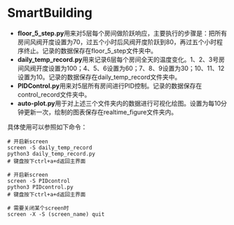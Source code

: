 # SmartBuilding

* **floor_5_step.py**用来对5层每个房间做阶跃响应，主要执行的步骤是：把所有房间风阀开度设置为70，过五个小时后风阀开度阶跃到80，再过五个小时程序终止。记录的数据保存在floor_5_step文件夹中。
* **daily_temp_record.py**用来记录6层每个房间全天的温度变化。1、2、3号房间风阀开度设置为100；4、5、6设置为60；7、8、9设置为30；10、11、12设置为10。记录的数据保存在daily_temp_record文件夹中。
* **PIDControl.py**用来对5层所有房间进行PID控制。记录的数据保存在control_record文件夹中。
* **auto-plot.py**用于对上述三个文件夹内的数据进行可视化绘图。设置为每10分钟更新一次，绘制的图表保存在realtime_figure文件夹内。

具体使用可以参照如下命令：
```shell
# 开启新screen
screen -S daily_temp_record
python3 daily_temp_record.py
# 键盘按下ctrl+a+d返回主界面

# 开启新screen
screen -S PIDcontrol
python3 PIDcontrol.py
# 键盘按下ctrl+a+d返回主界面

# 需要关闭某个screen时
screen -X -S (screen_name) quit 
```